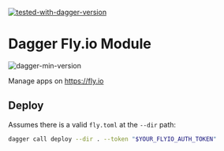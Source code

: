 [![tested-with-dagger-version](https://img.shields.io/badge/Tested%20with%20dagger-0.10.1-success?style=for-the-badge)](https://github.com/dagger/dagger/releases/tag/v0.10.1)

# Dagger Fly.io Module

![dagger-min-version](https://img.shields.io/badge/dagger%20version-v0.9.2-green)

Manage apps on <https://fly.io>

## Deploy

Assumes there is a valid `fly.toml` at the `--dir` path:

```sh
dagger call deploy --dir . --token "$YOUR_FLYIO_AUTH_TOKEN"
```
